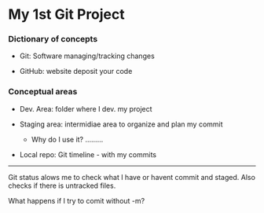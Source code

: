 # My 1st Git Project

### Dictionary of concepts

- Git: Software managing/tracking changes

- GitHub: website deposit your code

### Conceptual areas

- Dev. Area: folder where I dev. my project

- Staging area: intermidiae area to organize and plan my commit
  
  - Why do I use it? .........

- Local repo: Git timeline - with my commits





____________

Git status alows me to check what I have or havent commit and staged. Also checks if there is untracked files.





What happens if I try to comit without -m?
